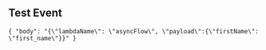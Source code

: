 ## Test Event
`{
  "body": "{\"lambdaName\": \"asyncFlow\", \"payload\":{\"firstName\": \"first_name\"}}"
}`